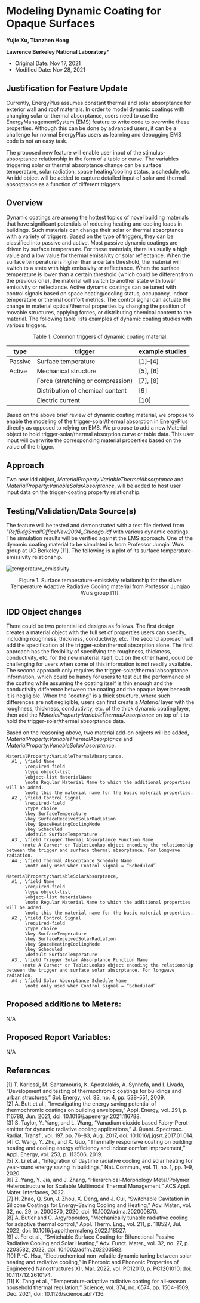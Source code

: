 Modeling Dynamic Coating for Opaque Surfaces
================

**Yujie Xu, Tianzhen Hong**

**Lawrence Berkeley National Laboratory***

 - Original Date: Nov 17, 2021
 - Modified Date: Nov 28, 2021

## Justification for Feature Update

Currently, EnergyPlus assumes constant thermal and solar absorptance for exterior wall and roof materials. In order to model dynamic coatings with changing solar or thermal absorptance, users need to use the EnergyManagementSystem (EMS) feature to write code to overwrite these properties. Although this can be done by advanced users, it can be a challenge for normal EnergyPlus users as learning and debugging EMS code is not an easy task. 

The proposed new feature will enable user input of the stimulus-absorptance relationship in the form of a table or curve. The variables triggering solar or thermal absorptance change can be surface temperature, solar radiation, space heating/cooling status, a schedule, etc. An idd object will be added to capture detailed input of solar and thermal absorptance as a function of different triggers.

## Overview ##

Dynamic coatings are among the hottest topics of novel building materials that have significant potentials of reducing heating and cooling loads in buildings. Such materials can change their solar or thermal absorptance with a variety of triggers. Based on the type of triggers, they can be classified into passive and active. Most passive dynamic coatings are driven by surface temperature. For these materials, there is usually a high value and a low value for thermal emissivity or solar reflectance. When the surface temperature is higher than a certain threshold, the material will switch to a state with high emissivity or reflectance. When the surface temperature is lower than a certain threshold (which could be different from the previous one), the material will switch to another state with lower emissivity or reflectance. Active dynamic coatings can be tuned with control signals based on space heating/cooling status, occupancy, indoor temperature or thermal comfort metrics. The control signal can actuate the change in material optical/thermal properties by changing the position of movable structures, applying forces, or distributing chemical content to the material. The following table lists examples of dynamic coating studies with various triggers.


<p style="text-align: center;"> Table 1. Common triggers of dynamic coating material.</p>

|type|trigger|example studies|
|----|-------|---------------|
|Passive|Surface temperature|[1]–[4]|
|Active	|Mechanical structure|[5], [6]|
||Force (stretching or compression)|[7], [8]|
||Distribution of chemical content|[9]|
||Electric current|[10]|

Based on the above brief review of dynamic coating material, we propose to enable the modeling of the trigger-solar/thermal absorption in EnergyPlus directly as opposed to relying on EMS. We propose to add a new Material object to hold trigger-solar/thermal absorption curve or table data. This user input will overwrite the corresponding material properties based on the value of the trigger.

## Approach

Two new idd object, *MaterialProperty:VariableThermalAbsorptance* and *MaterialProperty:VariableSolarAbsorptance*, will be added to host user input data on the trigger-coating property relationship.

## Testing/Validation/Data Source(s)

The feature will be tested and demonstrated with a test file derived from *"RefBldgSmallOfficeNew2004_Chicago.idf* with various dynamic coatings. The simulation results will be verified against the EMS approach. One of the dynamic coating material to be simulated is from Professor Junqial Wu’s group at UC Berkeley [11]. The following is a plot of its surface temperature-emissivity relationship.

![temperature_emissivity](temperature_emissivity.png)
<p style="text-align: center;"> Figure 1. Surface temperature-emissivity relationship for the silver Temperature Adaptive Radiative Cooling material from Professor Junqiao Wu’s group [11].</p>

## IDD Object changes

There could be two potential idd designs as follows. The first design creates a material object with the full set of properties users can specify, including roughness, thickness, conductivity, etc. The second approach will add the specification of the trigger-solar/thermal absorption alone. The first approach has the flexibility of specifying the roughness, thickness, conductivity, etc. for the new material itself, but on the other hand, could be challenging for users when some of this information is not readily available. The second approach only requires the trigger-solar/thermal absorptance information, which could be handy for users to test out the performance of the coating while assuming the coating itself is thin enough and the conductivity difference between the coating and the opaque layer beneath it is negligible. When the "coating" is a thick structure, where such differences are not negligible, users can first create a *Material* layer with the roughness, thickness, conductivity, etc. of the thick dynamic coating layer, then add the *MaterialProperty:VariableThermalAbsorptance* on top of it to hold the trigger-solar/thermal absorptance data.

Based on the reasoning above, two material add-on objects will be added, *MaterialProperty:VariableThermalAbsorptance* and *MaterialProperty:VariableSolarAbsorptance*.

    MaterialProperty:VariableThermalAbsorptance,
      A1 , \field Name
           \required-field
           \type object-list
           \object-list MaterialName
           \note Regular Material Name to which the additional properties will be added.
           \note this the material name for the basic material properties.
      A2 , \field Control Signal
           \required-field
           \type choice
           \key SurfaceTemperature
           \key SurfaceReceivedSolarRadiation
           \key SpaceHeatingCoolingMode
           \key Scheduled
           \default SurfaceTemperature
      A3 , \field Trigger Thermal Absorptance Function Name
          \note A Curve:* or Table:Lookup object encoding the relationship between the trigger and surface thermal absorptance. For longwave radiation.
      A4 ; \field Thermal Absorptance Schedule Name
           \note only used when Control Signal = “Scheduled”

    MaterialProperty:VariableSolarAbsorptance,
      A1 , \field Name
           \required-field
           \type object-list
           \object-list MaterialName
           \note Regular Material Name to which the additional properties will be added.
           \note this the material name for the basic material properties.
      A2 , \field Control Signal
           \required-field
           \type choice
           \key SurfaceTemperature
           \key SurfaceReceivedSolarRadiation
           \key SpaceHeatingCoolingMode
           \key Scheduled
           \default SurfaceTemperature
      A3 , \field Trigger Solar Absorptance Function Name
          \note A Curve:* or Table:Lookup object encoding the relationship between the trigger and surface solar absorptance. For longwave radiation.
      A4 ; \field Solar Absorptance Schedule Name
           \note only used when Control Signal = “Scheduled”

## Proposed additions to Meters:

N/A
 
## Proposed Report Variables:

N/A
 
## References

[1]	T. Karlessi, M. Santamouris, K. Apostolakis, A. Synnefa, and I. Livada, “Development and testing of thermochromic coatings for buildings and urban structures,” Sol. Energy, vol. 83, no. 4, pp. 538–551, 2009.<br>
[2]	A. Butt et al., “Investigating the energy saving potential of thermochromic coatings on building envelopes,” Appl. Energy, vol. 291, p. 116788, Jun. 2021, doi: 10.1016/j.apenergy.2021.116788.<br>
[3]	S. Taylor, Y. Yang, and L. Wang, “Vanadium dioxide based Fabry-Perot emitter for dynamic radiative cooling applications,” J. Quant. Spectrosc. Radiat. Transf., vol. 197, pp. 76–83, Aug. 2017, doi: 10.1016/j.jqsrt.2017.01.014.<br>
[4]	C. Wang, Y. Zhu, and X. Guo, “Thermally responsive coating on building heating and cooling energy efficiency and indoor comfort improvement,” Appl. Energy, vol. 253, p. 113506, 2019.<br>
[5]	X. Li et al., “Integration of daytime radiative cooling and solar heating for year-round energy saving in buildings,” Nat. Commun., vol. 11, no. 1, pp. 1–9, 2020.<br>
[6]	Z. Yang, Y. Jia, and J. Zhang, “Hierarchical-Morphology Metal/Polymer Heterostructure for Scalable Multimodal Thermal Management,” ACS Appl. Mater. Interfaces, 2022.<br>
[7]	H. Zhao, Q. Sun, J. Zhou, X. Deng, and J. Cui, “Switchable Cavitation in Silicone Coatings for Energy-Saving Cooling and Heating,” Adv. Mater., vol. 32, no. 29, p. 2000870, 2020, doi: 10.1002/adma.202000870.<br>
[8]	A. Butler and C. Argyropoulos, “Mechanically tunable radiative cooling for adaptive thermal control,” Appl. Therm. Eng., vol. 211, p. 118527, Jul. 2022, doi: 10.1016/j.applthermaleng.2022.118527.<br>
[9]	J. Fei et al., “Switchable Surface Coating for Bifunctional Passive Radiative Cooling and Solar Heating,” Adv. Funct. Mater., vol. 32, no. 27, p. 2203582, 2022, doi: 10.1002/adfm.202203582.<br>
[10]	P.-C. Hsu, “Electrochemical non-volatile dynamic tuning between solar heating and radiative cooling,” in Photonic and Phononic Properties of Engineered Nanostructures XII, Mar. 2022, vol. PC12010, p. PC1201010. doi: 10.1117/12.2610174.<br>
[11]	K. Tang et al., “Temperature-adaptive radiative coating for all-season household thermal regulation,” Science, vol. 374, no. 6574, pp. 1504–1509, Dec. 2021, doi: 10.1126/science.abf7136.<br>
